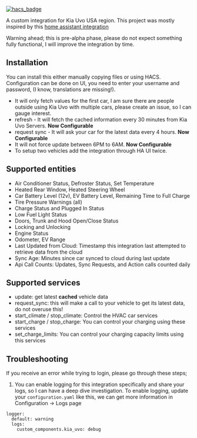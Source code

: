 [![hacs_badge](https://img.shields.io/badge/HACS-Custom-41BDF5.svg?style=for-the-badge)](https://github.com/hacs/integration)

A custom integration for Kia Uvo USA region. This project was mostly inspired by this [home assistant integration](https://github.com/fuatakgun/kia_uvo)

Warning ahead; this is pre-alpha phase, please do not expect something fully functional, I will improve the integration by time.

## Installation ##
You can install this either manually copying files or using HACS. Configuration can be done on UI, you need to enter your username and password, (I know, translations are missing!). 

- It will only fetch values for the first car, I am sure there are people outside using Kia Uvo with multiple cars, please create an issue, so I can gauge interest.
- refresh - It will fetch the cached information every 30 minutes from Kia Uvo Servers. **Now Configurable**
- request sync - It will ask your car for the latest data every 4 hours. **Now Configurable**
- It will not force update between 6PM to 6AM. **Now Configurable**
- To setup two vehicles add the integration through HA UI twice.

## Supported entities ##
- Air Conditioner Status, Defroster Status, Set Temperature
- Heated Rear Window, Heated Steering Wheel
- Car Battery Level (12v), EV Battery Level, Remaining Time to Full Charge
- Tire Pressure Warnings (all)
- Charge Status and Plugged In Status
- Low Fuel Light Status
- Doors, Trunk and Hood Open/Close Status
- Locking and Unlocking
- Engine Status
- Odometer, EV Range
- Last Updated from Cloud: Timestamp this integration last attempted to retrieve data from the cloud
- Sync Age: Minutes since car synced to cloud during last update
- Api Call Counts: Updates, Sync Requests, and Action calls counted daily

## Supported services ##
- update: get latest **cached** vehicle data
- request_sync: this will make a call to your vehicle to get its latest data, do not overuse this!
- start_climate / stop_climate: Control the HVAC car services
- start_charge / stop_charge: You can control your charging using these services
- set_charge_limits: You can control your charging capacity limits using this services

## Troubleshooting ##
If you receive an error while trying to login, please go through these steps;
1. You can enable logging for this integration specifically and share your logs, so I can have a deep dive investigation. To enable logging, update your `configuration.yaml` like this, we can get more information in Configuration -> Logs page
```
logger:
  default: warning
  logs:
    custom_components.kia_uvo: debug
```

